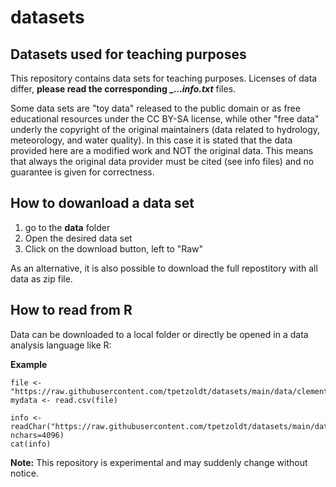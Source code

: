 # datasets

## Datasets used for teaching purposes

This repository contains data sets for teaching purposes. Licenses of data differ, **please read the corresponding _..._info.txt_** files.

Some data sets are "toy data" released to the public domain or as free educational resources under the CC BY-SA license, while other "free data" underly the copyright of the original maintainers (data related to hydrology, meteorology, and water quality). In this case it is stated that the data provided here are a modified work and NOT the original data. This means that always the original data provider must be cited (see info files) and no guarantee is given for correctness.

## How to dowanload a data set

1. go to the **data** folder
2. Open the desired data set
3. Click on the download button, left to "Raw"

As an alternative, it is also possible to download the full repostitory with all data as zip file.

## How to read from **R**

Data can be downloaded to a local folder or directly be opened in a data analysis language like R:

**Example**

```
file <- "https://raw.githubusercontent.com/tpetzoldt/datasets/main/data/clementines.csv"
mydata <- read.csv(file)

info <- readChar("https://raw.githubusercontent.com/tpetzoldt/datasets/main/data/clementines_info.txt", nchars=4096)
cat(info)
```

**Note:** This repository is experimental and may suddenly change without notice.
